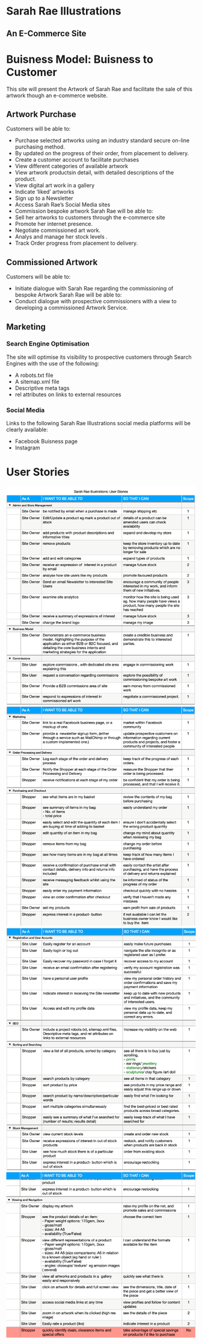 # Sarah Rae Illustrations
## An E-Commerce Site

# Buisness Model: Buisness to Customer
This site will present the Artwork of Sarah Rae and facilitate the sale of this artwork though an e-commerce website.
## Artwork Purchase
Customers will be able to:
- Purchase selected artworks using an industry standard secure on-line purchasing method.
- By updated on the progress of their order, from placement to delivery.
- Create a customer account to facilitate purchases
- View different categories of available artwork
- View artwork productsin detail, with detailed descriptions of the product.
- View digital art work in a gallery
- Indicate ‘liked’ artworks
- Sign up to a Newsletter
- Access Sarah Rae’s  Social Media sites 
- Commission bespoke artwork
Sarah Rae will be able to:
- Sell her artworks to customers through the e-commerce site
- Promote her internet presence.
- Negotiate commissioned art work.
- Analys and manage her stock levels .
- Track Order progress from placement to delivery.
## Commissioned Artwork
Customers will be able to:
- Initiate dialogue with Sarah Rae regarding the commissioning of bespoke Artwork
Sarah Rae will be able to:
- Conduct dialogue with prospective commissioners with a view to developing a commissioned Artwork Service.
## Marketing
### Search Engine Optimisation
The site will optimise its visibility to prospective customers through Search Engines with the use of the following:
- A robots.txt file
- A sitemap.xml file
- Descriptive meta tags
- rel attributes on links to external resources
### Social Media
Links to the following Sarah Rae Illustrations social media platforms will be clearly available:
- Facebook Buisness page
- Instagram
# User Stories
![User Stories 1](/Readme_files/user_stories_1.png)
![User Stories 2](/Readme_files/user_stories_2.png)
![User Stories 3](/Readme_files/user_stories_3.png)
![User Stories 4](/Readme_files/user_stories_4.png)

